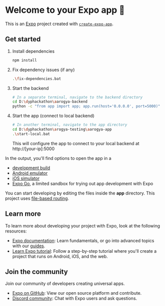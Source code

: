 # Welcome to your Expo app 👋

This is an [Expo](https://expo.dev) project created with [`create-expo-app`](https://www.npmjs.com/package/create-expo-app).

## Get started

1. Install dependencies

   ```bash
   npm install
   ```

2. Fix dependency issues (if any)

   ```bash
   .\fix-dependencies.bat
   ```

3. Start the backend

   ```bash
   # In a separate terminal, navigate to the backend directory
   cd D:\dyphackathon\aarogya-backend
   python -c "from app import app; app.run(host='0.0.0.0', port=5000)"
   ```

4. Start the app (connect to local backend)

   ```bash
   # In another terminal, navigate to the app directory
   cd D:\dyphackathon\arogya-testing\aarogya-app
   .\start-local.bat
   ```

   This will configure the app to connect to your local backend at http://[your-ip]:5000

In the output, you'll find options to open the app in a

- [development build](https://docs.expo.dev/develop/development-builds/introduction/)
- [Android emulator](https://docs.expo.dev/workflow/android-studio-emulator/)
- [iOS simulator](https://docs.expo.dev/workflow/ios-simulator/)
- [Expo Go](https://expo.dev/go), a limited sandbox for trying out app development with Expo

You can start developing by editing the files inside the **app** directory. This project uses [file-based routing](https://docs.expo.dev/router/introduction).

## Learn more

To learn more about developing your project with Expo, look at the following resources:

- [Expo documentation](https://docs.expo.dev/): Learn fundamentals, or go into advanced topics with our [guides](https://docs.expo.dev/guides).
- [Learn Expo tutorial](https://docs.expo.dev/tutorial/introduction/): Follow a step-by-step tutorial where you'll create a project that runs on Android, iOS, and the web.

## Join the community

Join our community of developers creating universal apps.

- [Expo on GitHub](https://github.com/expo/expo): View our open source platform and contribute.
- [Discord community](https://chat.expo.dev): Chat with Expo users and ask questions.
